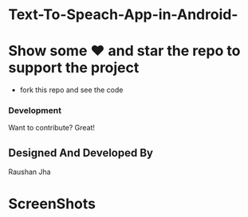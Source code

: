 # Text-To-Speach-App-in-Android-
# Show some ❤️ and star the repo to support the project

  - fork this repo and see the code
### Development

Want to contribute? Great!

Designed And Developed By 
----
Raushan Jha

# ScreenShots
 
